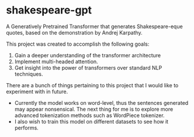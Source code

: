 # shakespeare-gpt
A Generatively Pretrained Transformer that generates Shakespeare-eque quotes, based on the demonstration by Andrej Karpathy.

This project was created to accomplish the following goals:
1. Gain a deeper understanding of the transformer architecture
2. Implement multi-headed attention.
3. Get insight into the power of transformers over standard NLP techniques.

There are a bunch of things pertaining to this project that I would like to experiment with in future.
- Currently the model works on word-level, thus the sentences generated may appear nonsensical. The next thing for me is to explore more advanced tokenization methods such as WordPiece tokenizer.
- I also wish to train this model on different datasets to see how it performs. 

